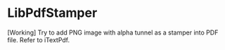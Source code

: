 # LibPdfStamper
[Working] Try to add PNG image with alpha tunnel as a stamper into PDF file. Refer to iTextPdf.

